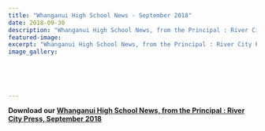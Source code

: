 ```yaml
---
title: "Whanganui High School News - September 2018"
date: 2018-09-30
description: "Whanganui High School News, from the Principal : River City Press, September 2018..."
featured-image: 
excerpt: "Whanganui High School News, from the Principal : River City Press, September 2018."
image_gallery:
	
	
	
	
	
---
```


<p><strong>Download our&nbsp;<a href="http://c1940652.r52.cf0.rackcdn.com/5bac5610ff2a7c130900016f/Rivercity-Press-Newsletter---September-2018.pdf">Whanganui High School News, from the Principal : River City Press, September 2018</a></strong></p>

